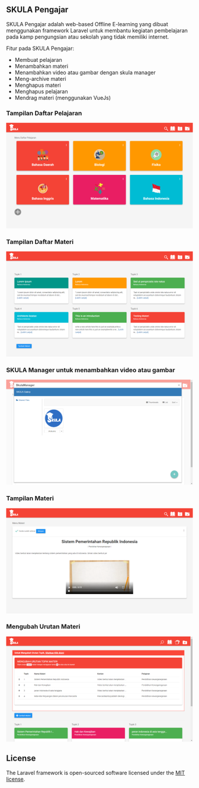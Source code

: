 

## SKULA Pengajar

SKULA Pengajar adalah web-based Offline E-learning yang dibuat menggunakan framework Laravel untuk membantu kegiatan pembelajaran pada kamp pengungsian atau sekolah yang tidak memiliki internet. 

Fitur pada SKULA Pengajar:

- Membuat pelajaran
- Menambahkan materi
- Menambahkan video atau gambar dengan skula manager
- Meng-archive materi
- Menghapus materi
- Menghapus pelajaran
- Mendrag materi (menggunakan VueJs)

### Tampilan Daftar Pelajaran
![image alt](https://github.com/Rizkapribadi/SKULA-Pengajar/blob/3b6a99bfd5305cfde0ce736f4ad242ae81e16d3a/ss.png)
### Tampilan Daftar Materi
![image alt](https://github.com/Rizkapribadi/SKULA-Pengajar/blob/928a144f7bd21bf0ece8243e9cb4ae4a1721bbcf/ss2.png)
### SKULA Manager untuk menambahkan video atau gambar
![imgae alt](https://github.com/Rizkapribadi/SKULA-Pengajar/blob/d50f2c4e91fc90c955123f3c4f7405a9001e9a19/skulamanager.png)
### Tampilan Materi
![image alt](https://github.com/Rizkapribadi/SKULA-Pengajar/blob/6af927f708549fedac3bfa478c49b66c35928a7a/4.png)

### Mengubah Urutan Materi
![image alt](https://github.com/Rizkapribadi/SKULA-Pengajar/blob/9356c95964d3c46633f0a83d244dcfaff52b9390/15.png)

## License

The Laravel framework is open-sourced software licensed under the [MIT license](https://opensource.org/licenses/MIT).
